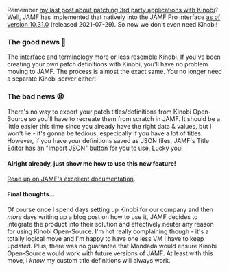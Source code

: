 Remember [my last post about patching 3rd party applications with Kinobi](https://automateordie.io/using-kinobi-open-source-to-patch-custom-lob-applications/)? Well, JAMF has implemented that natively into the JAMF Pro interface [as of version 10.31.0](https://docs.jamf.com/10.31.0/jamf-pro/release-notes/New_Features_and_Enhancements.html#concept-1673) (released 2021-07-29). So now we don't even need Kinobi!

### The good news 🎉
The interface and terminology more or less resemble Kinobi. If you've been creating your own patch definitions with Kinobi, you'll have no problem moving to JAMF. The process is almost the exact same.
You no longer need a separate Kinobi server either!

### The bad news 😫
There's no way to export your patch titles/definitions from Kinobi Open-Source so you'll have to recreate them from scratch in JAMF. It should be a little easier this time since you already have the right data & values, but I won't lie - it's gonna be tedious, especically if you have a lot of titles.
However, if you have your definitions saved as JSON files, JAMF's Title Editor has an "Import JSON" button for you to use. Lucky you!

#### Alright already, just show me how to use this new feature!
[Read up on JAMF's excellent documentation](https://docs.jamf.com/title-editor/documentation/Setting_Up_Title_Editor_in_Jamf_Pro.html).

#### Final thoughts...
Of course once I spend days setting up Kinobi for our company and then _more_ days writing up a blog post on how to use it, JAMF decides to integrate the product into their solution and effectively neuter any reason for using Kinobi Open-Source. I'm not really complaining though - it's a totally logical move and I'm happy to have one less VM I have to keep updated. Plus, there was no guarantee that Mondada would ensure Kinobi Open-Source would work with future versions of JAMF. At least with this move, I _know_ my custom title definitions will always work.
